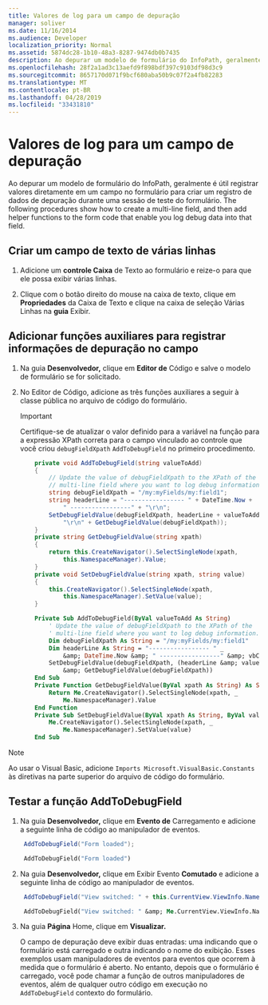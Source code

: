 ```yaml
---
title: Valores de log para um campo de depuração
manager: soliver
ms.date: 11/16/2014
ms.audience: Developer
localization_priority: Normal
ms.assetid: 5874dc28-1b10-48a3-8287-9474db0b7435
description: Ao depurar um modelo de formulário do InfoPath, geralmente é útil registrar valores diretamente em um campo no formulário para criar um registro de dados de depuração durante uma sessão de teste do formulário. The following procedures show how to create a multi-line field, and then add helper functions to the form code that enable you log debug data into that field.
ms.openlocfilehash: 28f2a1ad3c13aefd9f898bdf397c9103df98d3c9
ms.sourcegitcommit: 8657170d071f9bcf680aba50b9c07f2a4fb82283
ms.translationtype: MT
ms.contentlocale: pt-BR
ms.lasthandoff: 04/28/2019
ms.locfileid: "33431810"
---
```

# <a name="log-values-to-a-field-for-debugging"></a>Valores de log para um campo de depuração

Ao depurar um modelo de formulário do InfoPath, geralmente é útil registrar valores diretamente em um campo no formulário para criar um registro de dados de depuração durante uma sessão de teste do formulário. The following procedures show how to create a multi-line field, and then add helper functions to the form code that enable you log debug data into that field.
  
## <a name="create-a-multi-line-text-field"></a>Criar um campo de texto de várias linhas

1. Adicione um **controle Caixa** de Texto ao formulário e reize-o para que ele possa exibir várias linhas. 
    
2. Clique com o botão direito do mouse na  caixa de texto, clique em **Propriedades** da Caixa de Texto e clique na caixa de seleção Várias Linhas na **guia** Exibir. 
    
## <a name="add-helper-functions-to-log-debug-information-to-the-field"></a>Adicionar funções auxiliares para registrar informações de depuração no campo

1. Na guia **Desenvolvedor,** clique em **Editor de** Código e salve o modelo de formulário se for solicitado.
    
2. No Editor de Código, adicione as três funções auxiliares a seguir à classe pública no arquivo de código do formulário.
    
   > [!IMPORTANT]
   > Certifique-se de atualizar o valor definido para a variável na função para a expressão XPath correta para o campo vinculado ao controle que você criou  `debugFieldXpath`  `AddToDebugField` no primeiro procedimento. 
  
    ```cs
        private void AddToDebugField(string valueToAdd)
        {
            // Update the value of debugFieldXpath to the XPath of the
            // multi-line field where you want to log debug information.
            string debugFieldXpath = "/my:myFields/my:field1";
            string headerLine = "----------------- " + DateTime.Now + 
                " -----------------" + "\r\n";
            SetDebugFieldValue(debugFieldXpath, headerLine + valueToAdd + 
                "\r\n" + GetDebugFieldValue(debugFieldXpath));
        }
        private string GetDebugFieldValue(string xpath)
        {
            return this.CreateNavigator().SelectSingleNode(xpath, 
                this.NamespaceManager).Value;
        }
        private void SetDebugFieldValue(string xpath, string value)
        {
            this.CreateNavigator().SelectSingleNode(xpath, 
                this.NamespaceManager).SetValue(value);
        }
    ```

    ```vb
        Private Sub AddToDebugField(ByVal valueToAdd As String)
            ' Update the value of debugFieldXpath to the XPath of the 
            ' multi-line field where you want to log debug information.
            Dim debugFieldXpath As String = "/my:myFields/my:field1"
            Dim headerLine As String = "----------------- " _
                &amp; DateTime.Now &amp; " -----------------" &amp; vbCrLf
            SetDebugFieldValue(debugFieldXpath, (headerLine &amp; valueToAdd &amp; vbCrLf) _
                &amp; GetDebugFieldValue(debugFieldXpath))
        End Sub
        Private Function GetDebugFieldValue(ByVal xpath As String) As String
            Return Me.CreateNavigator().SelectSingleNode(xpath, _
                Me.NamespaceManager).Value
        End Function
        Private Sub SetDebugFieldValue(ByVal xpath As String, ByVal value As String)
            Me.CreateNavigator().SelectSingleNode(xpath, _
                Me.NamespaceManager).SetValue(value)
        End Sub
    ```

> [!NOTE] 
> Ao usar o Visual Basic, adicione  `Imports Microsoft.VisualBasic.Constants` às diretivas na parte superior do arquivo de código do formulário. 
  
## <a name="test-the-addtodebugfield-function"></a>Testar a função AddToDebugField

1. Na guia **Desenvolvedor,** clique em **Evento de** Carregamento e adicione a seguinte linha de código ao manipulador de eventos.
    
   ```cs
    AddToDebugField("Form loaded");
   ```

   ```vb
    AddToDebugField("Form loaded")
   ```

2. Na guia **Desenvolvedor,** clique em Exibir Evento **Comutado** e adicione a seguinte linha de código ao manipulador de eventos.
    
   ```cs
    AddToDebugField("View switched: " + this.CurrentView.ViewInfo.Name);
   ```

   ```vb
    AddToDebugField("View switched: " &amp; Me.CurrentView.ViewInfo.Name)
   ```

3. Na guia **Página** Home, clique em **Visualizar.**
    
   O campo de depuração deve exibir duas entradas: uma indicando que o formulário está carregado e outra indicando o nome do exibição. Esses exemplos usam manipuladores de eventos para eventos que ocorrem à medida que o formulário é aberto. No entanto, depois que o formulário é carregado, você pode chamar a função de outros manipuladores de eventos, além de qualquer outro código em execução no  `AddToDebugField` contexto do formulário. 
  

